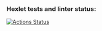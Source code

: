 ### Hexlet tests and linter status:
[![Actions Status](https://github.com/PolinaIkonnikova/python-oop-project-101/actions/workflows/hexlet-check.yml/badge.svg)](https://github.com/PolinaIkonnikova/python-oop-project-101/actions)